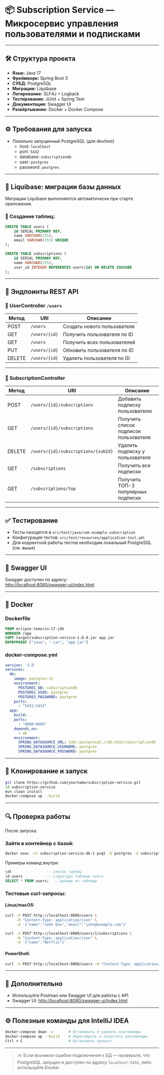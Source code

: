 # 📦 Subscription Service — Микросервис управления пользователями и подписками

---

## 🛠 Структура проекта

- **Язык:** Java 17  
- **Фреймворк:** Spring Boot 3  
- **СУБД:** PostgreSQL  
- **Миграции:** Liquibase  
- **Логирование:** SLF4J + Logback  
- **Тестирование:** JUnit + Spring Test  
- **Документация:** Swagger UI  
- **Развёртывание:** Docker + Docker Compose  

---

## ⚙️ Требования для запуска

- Локально запущенный PostgreSQL (для dev/test)
  - host: `localhost`
  - port: `5432`
  - database: `subscriptiondb`
  - user: `postgres`
  - password: `postgres`

---

## 🔁 Liquibase: миграции базы данных

Миграции Liquibase выполняются автоматически при старте приложения.

### 🧱 Создание таблиц:

```sql
CREATE TABLE users (
    id SERIAL PRIMARY KEY,
    name VARCHAR(255),
    email VARCHAR(255) UNIQUE
);

CREATE TABLE subscriptions (
    id SERIAL PRIMARY KEY,
    name VARCHAR(255),
    user_id INTEGER REFERENCES users(id) ON DELETE CASCADE
);
```

---

## 🔗 Эндпоинты REST API

### 📁 UserController `/users`

| Метод | URI            | Описание                         |
|-------|----------------|----------------------------------|
| POST  | `/users`       | Создать нового пользователя      |
| GET   | `/users/{id}`  | Получить пользователя по ID      |
| GET   | `/users`       | Получить всех пользователей      |
| PUT   | `/users/{id}`  | Обновить пользователя по ID      |
| DELETE| `/users/{id}`  | Удалить пользователя по ID       |

---

### 📁 SubscriptionController

| Метод | URI                                      | Описание                                 |
|-------|------------------------------------------|------------------------------------------|
| POST  | `/users/{id}/subscriptions`              | Добавить подписку пользователю           |
| GET   | `/users/{id}/subscriptions`              | Получить список подписок пользователя    |
| DELETE| `/users/{id}/subscriptions/{subId}`      | Удалить подписку у пользователя          |
| GET   | `/subscriptions`                         | Получить все подписки                    |
| GET   | `/subscriptions/top`                     | Получить ТОП-3 популярных подписки       |

---

## ✅ Тестирование

- Тесты находятся в `src/test/java/com.example.subscription`
- Конфигурация тестов: `src/test/resources/application-test.yml`
- Для корректной работы тестов необходим локальный PostgreSQL (см. выше)

---

## 📖 Swagger UI

Swagger доступен по адресу:  
[http://localhost:8080/swagger-ui/index.html](http://localhost:8080/swagger-ui/index.html)

---

## 🐳 Docker

### Dockerfile

```dockerfile
FROM eclipse-temurin:17-jdk
WORKDIR /app
COPY target/subscription-service-1.0.0.jar app.jar
ENTRYPOINT ["java", "-jar", "app.jar"]
```

### docker-compose.yml

```yaml
version: '3.8'
services:
  db:
    image: postgres:15
    environment:
      POSTGRES_DB: subscriptiondb
      POSTGRES_USER: postgres
      POSTGRES_PASSWORD: postgres
    ports:
      - "5432:5432"
  app:
    build: .
    ports:
      - "8080:8080"
    depends_on:
      - db
    environment:
      SPRING_DATASOURCE_URL: jdbc:postgresql://db:5432/subscriptiondb
      SPRING_DATASOURCE_USERNAME: postgres
      SPRING_DATASOURCE_PASSWORD: postgres
```

---

## 🚀 Клонирование и запуск

```bash
git clone https://github.com/yourname/subscription-service.git
cd subscription-service
mvn clean install
docker-compose up --build
```

---

## 🔍 Проверка работы

После запуска:

### Зайти в контейнер с базой:

```bash
docker exec -it subscription-service-db-1 psql -U postgres -d subscriptiondb
```

Примеры команд внутри:

```sql
\dt                -- список таблиц  
\d users           -- структура таблицы users  
SELECT * FROM users;  -- данные из таблицы  
```

### Тестовые curl-запросы:

#### Linux/macOS:

```bash
curl -X POST http://localhost:8080/users \
     -H "Content-Type: application/json" \
     -d '{"name":"John Doe","email":"john@example.com"}'

curl -X POST http://localhost:8080/users/1/subscriptions \
     -H "Content-Type: application/json" \
     -d '{"name":"Netflix"}'
```

#### PowerShell:

```bash
curl -X POST http://localhost:8080/users -H "Content-Type: application/json" -d '{"name":"John Doe","email":"john@example.com"}'
```

---

## 🧪 Дополнительно

- Используйте Postman или Swagger UI для работы с API
- Swagger UI: [http://localhost:8080/swagger-ui/index.html](http://localhost:8080/swagger-ui/index.html)

---

## ⚙️ Полезные команды для IntelliJ IDEA

```bash
docker-compose down -v       # Остановить и удалить контейнеры
docker-compose up --build    # Пересобрать и запустить контейнеры
Ctrl + C                     # Остановить процесс
```

---

> ✉️ Если возникли ошибки подключения к БД — проверьте, что PostgreSQL запущен и доступен по адресу `localhost:5432`, либо используйте Docker.
